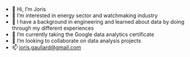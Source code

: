 - 👋 Hi, I’m Joris
- 👀 I’m interested in energy sector and watchmaking industry
- 👀 I have a background in engineering and learned about data by doing through my different experiences
- 🌱 I’m currently taking the Google data analytics certificate
- 💞️ I’m looking to collaborate on data analysis projects
- 📫 joris.gauliard@gmail.com

<!---
jorisgauliard/jorisgauliard is a ✨ special ✨ repository because its `README.md` (this file) appears on your GitHub profile.
You can click the Preview link to take a look at your changes.
--->

